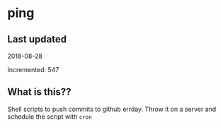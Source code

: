 # ping

## Last updated
2018-08-28

Incremented: 547

## What is this??
Shell scripts to push commits to github errday. Throw it on a server and schedule the script with `cron`
